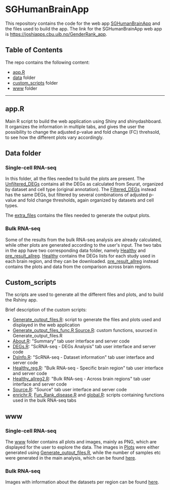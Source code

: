 # SGHumanBrainApp

This repository contains the code for the web app [SGHumanBrainApp](link) and the files used to build the app. The link for the SGHumanBrainApp web app is https://joshiapps.cbu.uib.no/GenderRank_app. 


## Table of Contents

The repo contains the following content:
- [app.R](app.R)
- [data](data/) folder
- [custom_scripts](custom_scripts/) folder
- [www](www/) folder

----------------------------------------------------------------------------------------------------------

## app.R

Main R script to build the web application using Shiny and shinydashboard. It organizes the information in multiple tabs, and gives the user the possibility to change the adjusted p-value and fold change (FC) threhsold, to see how the different plots vary accordingly. 

## Data folder

### Single-cell RNA-seq
In this folder, all the files needed to build the plots are present. The [Unfiltered_DEGs](data/Unfiltered_DEGs/) contains all the DEGs as calculated from Seurat, organized by dataset and cell type (original annotation). The [Filtered_DEGs](data/Filtered_DEGs/) instead has the same DEGs, but filtered by several combinations of adjusted p-value and fold change thresholds, again organized by datasets and cell types. 

The [extra_files](data/extra_files/) contains the files needed to generate the output plots. 

### Bulk RNA-seq
Some of the results from the bulk RNA-seq analysis are already calculated, while other plots are generated according to the user's input. The two tabs in the app have two corresponding data folder, namely [Healthy](data/Healthy/) and [pre_result_allreg](data/pre_result_allreg/). [Healthy](data/Healthy/) contains the DEGs lists for each study used in each brain region, and they can be downloaded. [pre_result_allreg](data/pre_result_allreg/) instead contains the plots and data from the comparison across brain regions. 

## Custom_scripts

The scripts are used to generate all the different files and plots, and to build the Rshiny app. 

Brief description of the custom scripts:
- [Generate_output_files.R](custom_scripts/Generate_output_files.R): script to generate the files and plots used and displayed in the web application
- [Generate_output_files_func.R Source.R](custom_scripts/Generate_output_files_func.R): custom functions, sourced in Generate_output_files.R
- [About.R](custom_scripts/About.R): "Summary" tab user interface and server code
- [DEGs.R](custom_scripts/DEGs.R): "ScRNA-seq - DEGs Analysis" tab user interface and server code
- [DsInfo.R](custom_scripts/DsInfo.R): "ScRNA-seq - Dataset information" tab user interface and server code
- [Healthy_reg.R](custom_scripts/Healthy_reg.R): "Bulk RNA-seq - Specific brain region" tab user interface and server code
- [Healthy_allreg2.R](custom_scripts/Healthy_allreg2.R): "Bulk RNA-seq - Across brain regions" tab user interface and server code
- [Source.R](custom_scripts/Source.R): "Source" tab user interface and server code
- [enrichr.R](custom_scripts/enrichr.R), [Fun_Rank_disease.R](custom_scripts/Fun_Rank_disease.R) and [global.R](custom_scripts/global.R): scripts containing functions used in the bulk RNA-seq tabs

## www

### Single-cell RNA-seq
The [www](www/) folder contains all plots and images, mainly as PNG, which are displayed for the user to explore the data. The images in [Plots](wwww/Plots/) were either generated using [Generate_output_files.R](custom_scripts/Generate_output_files.R), while the number of samples etc were generated in the main analysis, which can be found [here](https://github.com/aurazelco/MSc_Thesis_scripts/tree/main/Suppl_files). 

### Bulk RNA-seq
Images with information about the datasets per region can be found [here](wwww/bulk/). 

